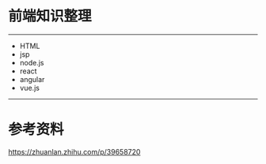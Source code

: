 # 前端知识整理
---
+ HTML
+ jsp
+ node.js
+ react
+ angular
+ vue.js

---
# 参考资料<br>
https://zhuanlan.zhihu.com/p/39658720
